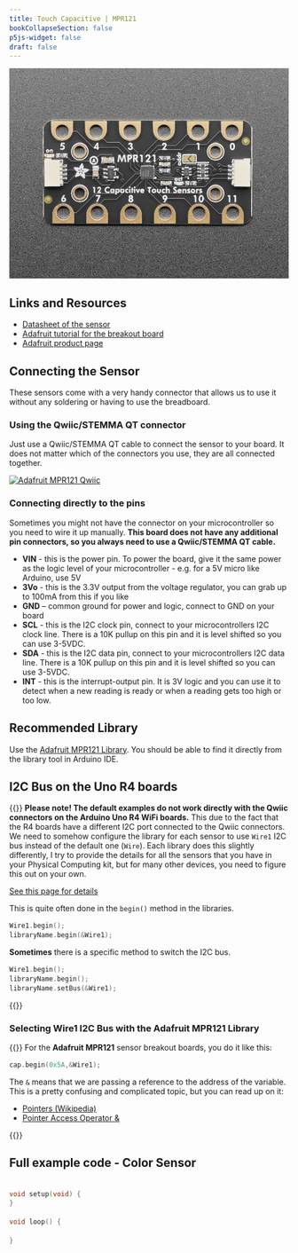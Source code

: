 ```yaml
---
title: Touch Capacitive | MPR121 
bookCollapseSection: false
p5js-widget: false
draft: false
---
```


[![Adafruit MPR121 12-Key Capacitive Touch Sensor](./images/mpr121.jpg)](./images/mpr121.jpg)

## Links and Resources

- [Datasheet of the sensor](./files/mpr121.pdf)
- [Adafruit tutorial for the breakout board](https://learn.adafruit.com/adafruit-mpr121-gator)
- [Adafruit product page](https://www.adafruit.com/product/4830)

## Connecting the Sensor

These sensors come with a very handy connector that allows us to use it without any soldering or having to use the breadboard.

### Using the Qwiic/STEMMA QT connector

Just use a Qwiic/STEMMA QT cable to connect the sensor to your board. It does not matter which of the connectors you use, they are all connected together.

[![Adafruit MPR121 Qwiic](./images/apds9960-qwiic.jpg)](./images/mpr121-qwiic.jpg)

### Connecting directly to the pins

Sometimes you might not have the connector on your microcontroller so you need to wire it up manually. **This board does not have any additional pin connectors, so you always need to use a Qwiic/STEMMA QT cable.**

- **VIN** - this is the power pin.  To power the board, give it the same power as the logic level of your microcontroller - e.g. for a 5V micro like Arduino, use 5V
- **3Vo** - this is the 3.3V output from the voltage regulator, you can grab up to 100mA from this if you like
- **GND** – common ground for power and logic, connect to GND on your board
- **SCL** - this is the I2C clock pin, connect to your microcontrollers I2C clock line. There is a 10K pullup on this pin and it is level shifted so you can use 3-5VDC.
- **SDA** - this is the I2C data pin, connect to your microcontrollers I2C data line. There is a 10K pullup on this pin and it is level shifted so you can use 3-5VDC.
- **INT** - this is the interrupt-output pin. It is 3V logic and you can use it to detect when a new reading is ready or when a reading gets too high or too low.

## Recommended Library

Use the [Adafruit MPR121 Library](https://adafruit.github.io/Adafruit_MPR121/html/index.html). You should be able to find it directly from the library tool in Arduino IDE.

## I2C Bus on the Uno R4 boards

{{<hint warning>}}
**Please note! The default examples do not work directly with the Qwiic connectors on the Arduino Uno R4 WiFi boards.** This due to the fact that the R4 boards have a different I2C port connected to the Qwiic connectors. We need to somehow configure the library for each sensor to use `Wire1` I2C bus instead of the default one (`Wire`). Each library does this slightly differently, I try to provide the details for all the sensors that you have in your Physical Computing kit, but for many other devices, you need to figure this out on your own.

[See this page for details](https://docs.arduino.cc/tutorials/uno-r4-wifi/qwiic)

This is quite often done in the `begin()` method in the libraries.

```c
Wire1.begin();
libraryName.begin(&Wire1);
```

**Sometimes** there is a specific method to switch the I2C bus.

```c
Wire1.begin();
libraryName.begin();
libraryName.setBus(&Wire1);
```

{{</hint>}}

### Selecting Wire1 I2C Bus with the Adafruit MPR121 Library

{{<hint info>}}
For the **Adafruit MPR121** sensor breakout boards, you do it like this:

```c
cap.begin(0x5A,&Wire1);
```

The `&` means that we are passing a reference to the address of the variable. This is a pretty confusing and complicated topic, but you can read up on it:

- [Pointers (Wikipedia)](https://en.wikipedia.org/wiki/Pointer_%28computer_programming%29)
- [Pointer Access Operator &](https://www.arduino.cc/reference/en/language/structure/pointer-access-operators/reference/)

{{</hint>}}

## Full example code - Color Sensor
```c

void setup(void) {
}

void loop() {

}
```

